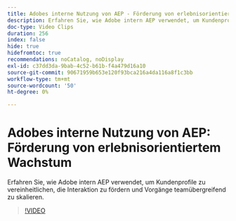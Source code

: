 ```yaml
---
title: Adobes interne Nutzung von AEP - Förderung von erlebnisorientiertem Wachstum
description: Erfahren Sie, wie Adobe intern AEP verwendet, um Kundenprofile zu vereinheitlichen, die Interaktion zu fördern und Vorgänge teamübergreifend zu skalieren.
doc-type: Video Clips
duration: 256
index: false
hide: true
hidefromtoc: true
recommendations: noCatalog, noDisplay
exl-id: c37dd3da-9bab-4c52-b61b-f4a479d16a10
source-git-commit: 90671959b653e120f93bca216a4da116a8f1c3bb
workflow-type: tm+mt
source-wordcount: '50'
ht-degree: 0%

---
```


# Adobes interne Nutzung von AEP: Förderung von erlebnisorientiertem Wachstum

Erfahren Sie, wie Adobe intern AEP verwendet, um Kundenprofile zu vereinheitlichen, die Interaktion zu fördern und Vorgänge teamübergreifend zu skalieren.

<!-- 62_S655_3442541_255_adobes-internal-use-of-aep-driving-experienceled-growth -->
>[!VIDEO](https://video.tv.adobe.com/v/3459703/?learn=on&enablevpops=true&captions=ger)
